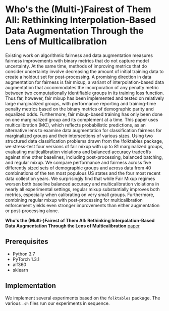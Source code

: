 # Who's the (Multi-)Fairest of Them All: Rethinking Interpolation-Based Data Augmentation Through the Lens of Multicalibration

Existing work on algorithmic fairness and data augmentation measures fairness improvements with binary metrics that do not capture model uncertainty. At the same time, methods of improving metrics that do consider uncertainty involve decreasing the amount of initial training data to create a holdout set for post-processing. A promising direction in data augmentation for fairness is fair mixup, a variant of interpolation-based data augmentation that accommodates the incorporation of any penalty metric between two computationally identifiable groups in its training loss function. Thus far, however, fair mixup has been implemented and tested on relatively large marginalized groups, with performance reporting and training-time penalty metrics based on the binary metrics of demographic parity and equalized odds. Furthermore, fair mixup-based training has only been done on one marginalized group and its complement at a time. This paper uses multicalibration (MC), which reflects probabilistic predictions, as an alternative lens to examine data augmentation for classification fairness for marginalized groups and their intersections of various sizes. Using two structured data classification problems drawn from the \folktables package, we stress-test four versions of fair mixup with up to 81 marginalized groups, evaluating multicalibration violations and balanced accuracy tradeoffs against nine other baselines, including post-processing, balanced batching, and regular mixup. We compare performance and fairness across five differently sized sets of demographic groups and across data from 40 combinations of the ten most populous US states and the four most recent data collection years. We surprisingly find that while Fair Mixup regimes worsen both baseline balanced accuracy and multicalibration violations in nearly all experimental settings, regular mixup substantially improves both metrics, especially when calibrating on very small groups. Furthermore, combining regular mixup with post-processing for multicalibration enforcement yields even stronger improvements than either augmentation or post-processing alone.

**Who's the (Multi-)Fairest of Them All: Rethinking Interpolation-Based Data Augmentation Through the Lens of Multicalibration** 
[paper](https://arxiv.org/abs/2412.10575?fbclid=IwZXh0bgNhZW0CMTEAAR1tU7r1LabFOLvQc6-pBRIZui3Jk0JUINQn1KWQ62hceazMB7vkUuSHd9E_aem_tL6m5iekgiREwqOONGmaSw)

## Prerequisites
- Python 3.7 
- PyTorch 1.3.1
- aif360
- sklearn

## Implementation
We implement several experiments based on the `folktables` package. The various `.sh` files run our experiments in sequence.
